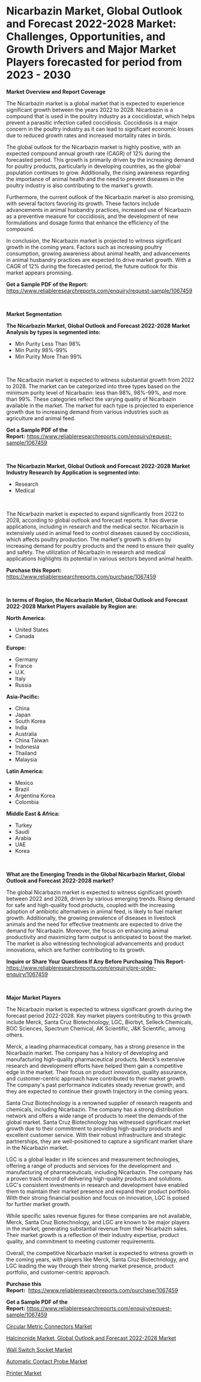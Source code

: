 <p><h1>Nicarbazin Market, Global Outlook and Forecast 2022-2028 Market: Challenges, Opportunities, and Growth Drivers and Major Market Players forecasted for period from 2023 - 2030</h1></p><p><strong>Market Overview and Report Coverage</strong></p>
<p><p>The Nicarbazin market is a global market that is expected to experience significant growth between the years 2022 to 2028. Nicarbazin is a compound that is used in the poultry industry as a coccidiostat, which helps prevent a parasitic infection called coccidiosis. Coccidiosis is a major concern in the poultry industry as it can lead to significant economic losses due to reduced growth rates and increased mortality rates in birds.</p><p>The global outlook for the Nicarbazin market is highly positive, with an expected compound annual growth rate (CAGR) of 12% during the forecasted period. This growth is primarily driven by the increasing demand for poultry products, particularly in developing countries, as the global population continues to grow. Additionally, the rising awareness regarding the importance of animal health and the need to prevent diseases in the poultry industry is also contributing to the market's growth.</p><p>Furthermore, the current outlook of the Nicarbazin market is also promising, with several factors favoring its growth. These factors include advancements in animal husbandry practices, increased use of Nicarbazin as a preventive measure for coccidiosis, and the development of new formulations and dosage forms that enhance the efficiency of the compound.</p><p>In conclusion, the Nicarbazin market is projected to witness significant growth in the coming years. Factors such as increasing poultry consumption, growing awareness about animal health, and advancements in animal husbandry practices are expected to drive market growth. With a CAGR of 12% during the forecasted period, the future outlook for this market appears promising.</p></p>
<p><strong>Get a Sample PDF of the Report:</strong> <a href="https://www.reliableresearchreports.com/enquiry/request-sample/1067459">https://www.reliableresearchreports.com/enquiry/request-sample/1067459</a></p>
<p>&nbsp;</p>
<p><strong>Market Segmentation</strong></p>
<p><strong>The Nicarbazin Market, Global Outlook and Forecast 2022-2028 Market Analysis by types is segmented into:</strong></p>
<p><ul><li>Min Purity Less Than 98%</li><li>Min Purity 98%-99%</li><li>Min Purity More Than 99%</li></ul></p>
<p>&nbsp;</p>
<p><p>The Nicarbazin market is expected to witness substantial growth from 2022 to 2028. The market can be categorized into three types based on the minimum purity level of Nicarbazin: less than 98%, 98%-99%, and more than 99%. These categories reflect the varying quality of Nicarbazin available in the market. The market for each type is projected to experience growth due to increasing demand from various industries such as agriculture and animal feed.</p></p>
<p><strong>Get a Sample PDF of the Report:</strong>&nbsp;<a href="https://www.reliableresearchreports.com/enquiry/request-sample/1067459">https://www.reliableresearchreports.com/enquiry/request-sample/1067459</a></p>
<p>&nbsp;</p>
<p><strong>The Nicarbazin Market, Global Outlook and Forecast 2022-2028 Market Industry Research by Application is segmented into:</strong></p>
<p><ul><li>Research</li><li>Medical</li></ul></p>
<p>&nbsp;</p>
<p><p>The Nicarbazin market is expected to expand significantly from 2022 to 2028, according to global outlook and forecast reports. It has diverse applications, including in research and the medical sector. Nicarbazin is extensively used in animal feed to control diseases caused by coccidiosis, which affects poultry production. The market's growth is driven by increasing demand for poultry products and the need to ensure their quality and safety. The utilization of Nicarbazin in research and medical applications highlights its potential in various sectors beyond animal health.</p></p>
<p><strong>Purchase this Report:</strong>&nbsp; <a href="https://www.reliableresearchreports.com/purchase/1067459">https://www.reliableresearchreports.com/purchase/1067459</a></p>
<p>&nbsp;</p>
<p><strong>In terms of Region, the Nicarbazin Market, Global Outlook and Forecast 2022-2028 Market Players available by Region are:</strong></p>
<p>
    <p> <strong> North America: </strong>
        <ul>
            <li>United States</li>
            <li>Canada</li>
        </ul>
        </p> 
    <p> <strong> Europe: </strong>
        <ul>
            <li>Germany</li>
            <li>France</li>
            <li>U.K.</li>
            <li>Italy</li>
            <li>Russia</li>
        </ul>
        </p> 
    <p> <strong> Asia-Pacific: </strong>
        <ul>
            <li>China</li>
            <li>Japan</li>
            <li>South Korea</li>
            <li>India</li>
            <li>Australia</li>
            <li>China Taiwan</li>
            <li>Indonesia</li>
            <li>Thailand</li>
            <li>Malaysia</li>
        </ul>
        </p> 
    <p> <strong> Latin America: </strong>
        <ul>
            <li>Mexico</li>
            <li>Brazil</li>
            <li>Argentina Korea</li>
            <li>Colombia</li>
        </ul>
        </p> 
    <p> <strong> Middle East & Africa: </strong>
        <ul>
            <li>Turkey</li>
            <li>Saudi</li>
            <li>Arabia</li>
            <li>UAE</li>
            <li>Korea</li>
        </ul>
    </p>
    </p>
<p>&nbsp;</p>
<p><strong>What are the Emerging Trends in the Global Nicarbazin Market, Global Outlook and Forecast 2022-2028 market?</strong></p>
<p><p>The global Nicarbazin market is expected to witness significant growth between 2022 and 2028, driven by various emerging trends. Rising demand for safe and high-quality food products, coupled with the increasing adoption of antibiotic alternatives in animal feed, is likely to fuel market growth. Additionally, the growing prevalence of diseases in livestock animals and the need for effective treatments are expected to drive the demand for Nicarbazin. Moreover, the focus on enhancing animal productivity and maximizing farm output is anticipated to boost the market. The market is also witnessing technological advancements and product innovations, which are further contributing to its growth.</p></p>
<p><strong>Inquire or Share Your Questions If Any Before Purchasing This Report</strong>- <a href="https://www.reliableresearchreports.com/enquiry/pre-order-enquiry/1067459">https://www.reliableresearchreports.com/enquiry/pre-order-enquiry/1067459</a></p>
<p>&nbsp;</p>
<p><strong>Major Market Players</strong></p>
<p><p>The Nicarbazin market is expected to witness significant growth during the forecast period 2022-2028. Key market players contributing to this growth include Merck, Santa Cruz Biotechnology, LGC, Biorbyt, Selleck Chemicals, BOC Sciences, Spectrum Chemical, AK Scientific, J&K Scientific, among others.</p><p>Merck, a leading pharmaceutical company, has a strong presence in the Nicarbazin market. The company has a history of developing and manufacturing high-quality pharmaceutical products. Merck's extensive research and development efforts have helped them gain a competitive edge in the market. Their focus on product innovation, quality assurance, and customer-centric approach have contributed to their market growth. The company's past performance indicates steady revenue growth, and they are expected to continue their growth trajectory in the coming years.</p><p>Santa Cruz Biotechnology is a renowned supplier of research reagents and chemicals, including Nicarbazin. The company has a strong distribution network and offers a wide range of products to meet the demands of the global market. Santa Cruz Biotechnology has witnessed significant market growth due to their commitment to providing high-quality products and excellent customer service. With their robust infrastructure and strategic partnerships, they are well-positioned to capture a significant market share in the Nicarbazin market.</p><p>LGC is a global leader in life sciences and measurement technologies, offering a range of products and services for the development and manufacturing of pharmaceuticals, including Nicarbazin. The company has a proven track record of delivering high-quality products and solutions. LGC's consistent investments in research and development have enabled them to maintain their market presence and expand their product portfolio. With their strong financial position and focus on innovation, LGC is poised for further market growth.</p><p>While specific sales revenue figures for these companies are not available, Merck, Santa Cruz Biotechnology, and LGC are known to be major players in the market, generating substantial revenue from their Nicarbazin sales. Their market growth is a reflection of their industry expertise, product quality, and commitment to meeting customer requirements.</p><p>Overall, the competitive Nicarbazin market is expected to witness growth in the coming years, with players like Merck, Santa Cruz Biotechnology, and LGC leading the way through their strong market presence, product portfolio, and customer-centric approach.</p></p>
<p><strong>Purchase this Report:</strong>&nbsp;&nbsp;<a href="https://www.reliableresearchreports.com/purchase/1067459">https://www.reliableresearchreports.com/purchase/1067459</a></p>
<p></p>
<p><strong>Get a Sample PDF of the Report:</strong>&nbsp;<a href="https://www.reliableresearchreports.com/enquiry/request-sample/1067459">https://www.reliableresearchreports.com/enquiry/request-sample/1067459</a></p>
<p><p><a href="https://www.reportprime.com/circular-metric-connectors-r5594">Circular Metric Connectors Market</a></p><p><a href="https://github.com/RoccoManning/Market-Research-Report-List-1/blob/main/halcinonide-market-global-outlook-and-forecast-2022-2028-market.md">Halcinonide Market, Global Outlook and Forecast 2022-2028 Market</a></p><p><a href="https://medium.com/@brendajames1938/wall-switch-socket-market-size-growth-forecast-2023-2030-1bb38c4742c5">Wall Switch Socket Market</a></p><p><a href="https://www.reportprime.com/automatic-contact-probe-r5593">Automatic Contact Probe Market</a></p><p><a href="https://www.linkedin.com/pulse/printer-market-size-share-global-analysis-report-2023--jq9je/">Printer Market</a></p></p>
